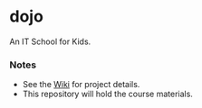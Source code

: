 # dojo
An IT School for Kids.

### Notes
- See the [Wiki](https://github.com/genebarker/dojo/wiki) for project details.
- This repository will hold the course materials.
